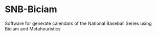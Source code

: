 # SNB-Biciam
Software for generate calendars of the National Baseball Series using Biciam and Metaheuristics
